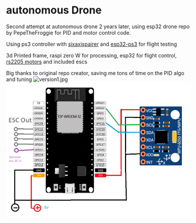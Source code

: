 # autonomous Drone

Second attempt at autonomous drone 2 years later, using esp32 drone repo by PepeTheFroggie for PID and motor control code.

Using ps3 controller with [sixaxispairer](https://github.com/user-none/sixaxispairer) and [esp32-ps3](https://github.com/jvpernis/esp32-ps3) for flight testing

3d Printed frame, raspi zero W for processing, esp32 for flight control, [rs2205 motors](https://www.aliexpress.com/item/1005001270601236.html?spm=a2g0o.order_list.order_list_main.122.6ecf1802ioyX7h) and included escs

Big thanks to original repo creator, saving me tons of time on the PID algo and tuning
![version1.jpg](photos/version1.jpg)
![wiring.png](photos/Wiring.png "Wiring")
